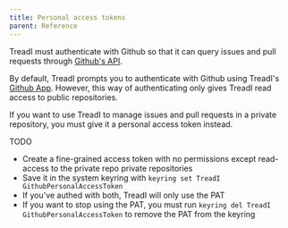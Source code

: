 ```yaml
---
title: Personal access tokens
parent: Reference
---
```


TreadI must authenticate with Github so that it can query issues and pull requests through [Github's API](https://docs.github.com/en/graphql).

By default, TreadI prompts you to authenticate with Github using TreadI's [Github App](https://docs.github.com/en/apps/overview).
However, this way of authenticating only gives TreadI read access to public repositories.

If you want to use TreadI to manage issues and pull requests in a private repository, you must give it a personal access token instead.

TODO
* Create a fine-grained access token with no permissions except read-access to the private repo private repositories
* Save it in the system keyring with `keyring set TreadI GithubPersonalAccessToken`
* If you've authed with both, TreadI will only use the PAT
* If you want to stop using the PAT, you must run `keyring del TreadI GithubPersonalAccessToken` to remove the PAT from the keyring